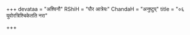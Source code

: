 +++
devataa = "अश्विनौ"
RShiH = "पौर आत्रेयः"
ChandaH = "अनुष्टुप्"
title = "०६ युवोरत्रिश्चिकेतति नरा"

+++
